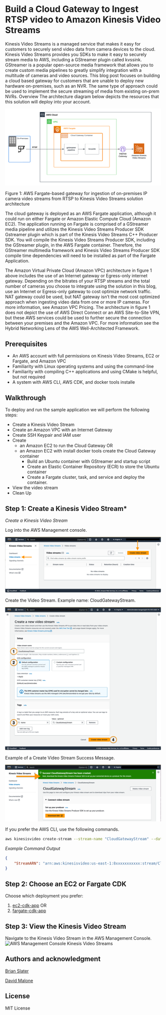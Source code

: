 # Build a Cloud Gateway to Ingest RTSP video to Amazon Kinesis Video Streams

 
Kinesis Video Streams is a managed service that makes it easy for customers to securely send video data from camera devices to the cloud. Kinesis Video Streams provides you SDKs to make it easy to securely stream media to AWS, including a GStreamer plugin called kvssink. GStreamer is a popular open-source media framework that allows you to create custom media pipelines to greatly simplify integration with a multitude of cameras and video sources. This blog post focuses on building a cloud based gateway for customers that are unable to deploy new hardware on-premises, such as an NVR. The same type of approach could be used to implement the secure streaming of media from existing on-prem NVRs.
Overview
The architecture diagram below depicts the resources that this solution will deploy into your account. 


![Figure1: Architecture](./Kinesis-CloudGateway-Architecture.png) 
 
Figure 1: AWS Fargate-based gateway for ingestion of on-premises IP camera video streams from RTSP to Kinesis Video Streams solution architecture


The cloud gateway is deployed as an AWS Fargate application, although it could run on either Fargate or Amazon Elastic Compute Cloud (Amazon EC2). The application running on Fargate is comprised of a GStreamer media pipeline and utilizes the Kinesis Video Streams Producer SDK Gstreamer plugin which is part of the Kinesis Video Streams C++ Producer SDK. You will compile the Kinesis Video Streams Producer SDK, including the GStreamer plugin, in the AWS Fargate container. Therefore, the GStreamer multimedia framework and Kinesis Video Streams Producer SDK compile time dependencies will need to be installed as part of the Fargate Application. 

The Amazon Virtual Private Cloud (Amazon VPC) architecture in figure 1 above includes the use of an Internet gateway or Egress-only internet gateway. Depending on the bitrates of your RTSP streams and the total number of cameras you choose to integrate using the solution in this blog, use an Internet or Egress-only gateway to cost optimize network traffic. NAT gateway could be used, but NAT gateway isn’t the most cost optimized approach when ingesting video data from one or more IP cameras. For more information, see Amazon VPC Pricing. 
The architecture in figure 1 does not depict the use of AWS Direct Connect or an AWS Site-to-Site VPN, but these AWS services could be used to further secure the connection between your premises and the Amazon VPC. For more information see the Hybrid Networking Lens of the AWS Well-Architected Framework. 

## Prerequisites

*	An AWS account with full permissions on Kinesis Video Streams, EC2 or Fargate, and Amazon VPC
*	Familiarity with Linux operating systems and using the command-line 
*	Familiarity with compiling C++ applications and using CMake is helpful, but not required
*	A system with AWS CLI, AWS CDK, and docker tools installe 

## Walkthrough
 
To deploy and run the sample application we will perform the following steps:

* Create a Kinesis Video Stream
* Create an Amazon VPC with an Internet Gateway
* Create SSH Keypair and IAM user
* Create 
    * an Amazon EC2 to run the Cloud Gateway 
        OR
    * an Amazon EC2 with  install docker tools create the Cloud Gateway container 
        * Build an Ubuntu container with GStreamer and startup script
        * Create an Elastic Container Repository (ECR) to store the Ubuntu container
        * Create a Fargate cluster, task, and service and deploy the container. 
* View the video stream
* Clean Up



## Step 1: Create a Kinesis Video Stream*

*Create a Kinesis Video Stream*

Log into the AWS Management console.

![AWS Management Console Kinesis Video Streams](./AWSManagementConsoleKVS.png) 

Create the Video Stream. Example name: CloudGatewayStream.

![AWS Management Console Kinesis Video Streams - Create Stream](./AWSManagementConsoleKVSCreateStream.png) 

Example of a Create Video Stream Success Message.

![AWS Management Console Kinesis Video Streams - Create Stream Success](./AWSManagementConsoleKVSCreateSuccess.png) 
  

 If you prefer the AWS CLI, use the following commands.

```bash
aws kinesisvideo create-stream --stream-name "CloudGatewayStream" --data-retention-in-hours "24" --region us-east-1
```

*Example Command Output*
```json
{
    "StreamARN": "arn:aws:kinesisvideo:us-east-1:8xxxxxxxxxxx:stream/CloudGatewayStream/1682603xxxxxx"
}
```

## Step 2: Choose an EC2 or Fargate CDK

Choose which deployment you prefer:
1. <a href="https://github.com/aws-samples/cloud-gateway-for-amazon-kinesis-video-streams/blob/main/ec2-cdk-app/README.md">ec2-cdk-app</a>
OR 
2. <a href="https://github.com/aws-samples/cloud-gateway-for-amazon-kinesis-video-streams/blob/main/fargate-cdk-app/README.md">fargate-cdk-app</a>

## Step 3: View the Kinesis Video Stream

Navigate to the Kinesis Video Stream in the AWS Management Console. 
![AWS Management Console Kinesis Video Streams](./CloudGatewayStream.png) 

## Authors and acknowledgment
[Brian Slater](https://github.com/bmslater)

[David Malone](https://github.com/dave-malone)

## License
MIT License

